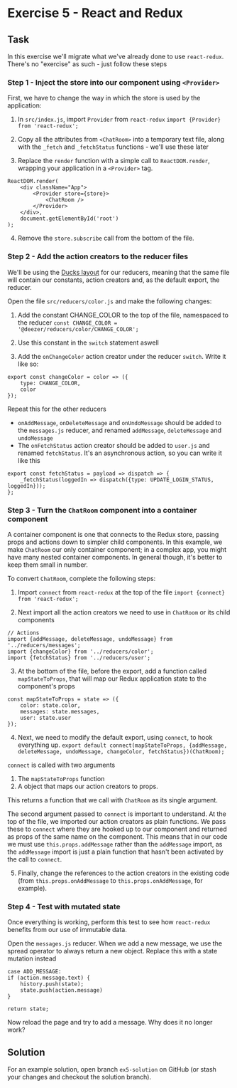 # Exercise 5 - React and Redux

## Task

In this exercise we'll migrate what we've already done to use `react-redux`. There's no "exercise" as such - just follow
these steps

### Step 1 - Inject the store into our component using `<Provider>`

First, we have to change the way in which the store is used by the application:

1. In `src/index.js`, import `Provider` from `react-redux`
`import {Provider} from 'react-redux';`

2. Copy all the attributes from `<ChatRoom>` into a temporary text file, along with the `_fetch` and `_fetchStatus` functions - we'll use these later

3. Replace the `render` function with a simple call to `ReactDOM.render`, wrapping your application in a `<Provider>` tag.

```
ReactDOM.render(
	<div className="App">
		<Provider store={store}>
			<ChatRoom />
		</Provider>
	</div>,
	document.getElementById('root')
);
```

4. Remove the `store.subscribe` call from the bottom of the file.

### Step 2 - Add the action creators to the reducer files

We'll be using the [Ducks layout](https://github.com/erikras/ducks-modular-redux) for our reducers, meaning that the same file
will contain our constants, action creators and, as the default export, the reducer.

Open the file `src/reducers/color.js` and make the following changes:

1. Add the constant CHANGE_COLOR to the top of the file, namespaced to the reducer
`const CHANGE_COLOR = '@deezer/reducers/color/CHANGE_COLOR';`

2. Use this constant in the `switch` statement aswell

3. Add the `onChangeColor` action creator under the reducer `switch`. Write it like so:

```
export const changeColor = color => ({
	type: CHANGE_COLOR,
	color
});
```

Repeat this for the other reducers

- `onAddMessage`, `onDeleteMessage` and `onUndoMessage` should be added to the `messages.js` reducer, and renamed `addMessage`, `deleteMessage` and `undoMessage`
- The `onFetchStatus` action creator should be added  to `user.js` and renamed `fetchStatus`. It's an asynchronous action, so you can write it like this

```
export const fetchStatus = payload => dispatch => {
	_fetchStatus(loggedIn => dispatch({type: UPDATE_LOGIN_STATUS, loggedIn}));
};
```

### Step 3 - Turn the `ChatRoom` component into a container component

A container component is one that connects to the Redux store, passing props and actions down to simpler child components. In this example, we 
make `ChatRoom` our only container component; in a complex app, you might have many nested container components. In general though, it's better
to keep them small in number.

To convert `ChatRoom`, complete the following steps:

1. Import `connect` from `react-redux` at the top of the file
`import {connect} from 'react-redux';`

2. Next import all the action creators we need to use in `ChatRoom` or its child components
```
// Actions
import {addMessage, deleteMessage, undoMessage} from '../reducers/messages';
import {changeColor} from '../reducers/color';
import {fetchStatus} from '../reducers/user';
```

3. At the bottom of the file, before the export, add a function called `mapStateToProps`, that will map our Redux application state
to the component's props

```
const mapStateToProps = state => ({
	color: state.color,
	messages: state.messages,
	user: state.user
});
```

4. Next, we need to modify the default export, using `connect`, to hook everything up.
`export default connect(mapStateToProps, {addMessage, deleteMessage, undoMessage, changeColor, fetchStatus})(ChatRoom);`

`connect` is called with two arguments
1. The `mapStateToProps` function
2. A object that maps our action creators to props.

This returns a function that we call with `ChatRoom` as its single argument.
 
The second argument passed to `connect` is important to understand. At the top of the file, we imported our action creators as
plain functions. We pass these to `connect` where they are hooked up to our component and returned as props of the same name on the component. This
means that in our code we must use `this.props.addMessage` rather than the `addMessage` import, as the `addMessage` import is just a plain function that 
hasn't been activated by the call to `connect`.
 
5. Finally, change the references to the action creators in the existing code (from `this.props.onAddMessage` to `this.props.onAddMessage`, for example).

### Step 4 - Test with mutated state

Once everything is working, perform this test to see how `react-redux` benefits from our use of immutable data.

Open the `messages.js` reducer. When we add a new message, we use the spread operator to always return a new object. Replace this with a
state mutation instead

```
case ADD_MESSAGE:
if (action.message.text) {
	history.push(state);
	state.push(action.message)
}

return state;
```

Now reload the page and try to add a message. Why does it no longer work? 

## Solution

For an example solution, open branch `ex5-solution` on GitHub (or stash your changes and checkout the solution branch).
